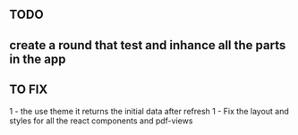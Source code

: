 ## TODO

## create a round that test and inhance all the parts in the app

## TO FIX

1 - the use theme it returns the initial data after refresh
1 - Fix the layout and styles for all the react components and pdf-views
